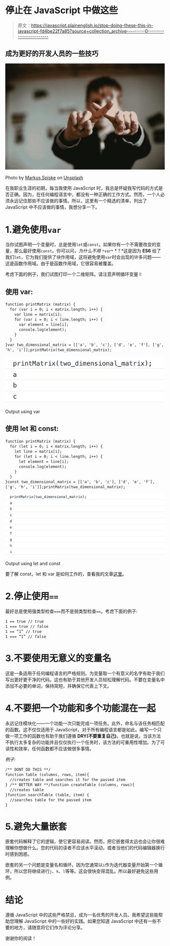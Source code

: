 # 停止在 JavaScript 中做这些

> 原文：<https://javascript.plainenglish.io/stop-doing-these-this-in-javascript-fd4be22f7a85?source=collection_archive---------0----------------------->

## 成为更好的开发人员的一些技巧

![](img/6419b161736198f03ec896320eee06c4.png)

Photo by [Markus Spiske](https://unsplash.com/@markusspiske?utm_source=medium&utm_medium=referral) on [Unsplash](https://unsplash.com?utm_source=medium&utm_medium=referral)

在我职业生涯的初期，每当我使用 JavaScript 时，我总是怀疑我写代码的方式是否正确。因为，在任何编程语言中，都没有一种正确的工作方式。然而，一个人必须永远记住那些不应该做的事情。所以，这里有一个精选的清单，列出了 JavaScript 中不应该做的事情，我想分享一下。

# 1.避免使用`var`

当你试图声明一个变量时，总是使用`let`或`const`。如果你有一个不需要改变的变量，那么最好使用`const`。你可以问，*为什么不用* `*var*` *？*这是因为 **ES6** 给了我们`let`，它为我们提供了块作用域，这将避免使用`var`时会出现的许多问题——这是函数作用域。由于是函数作用域，它很容易被覆盖。

考虑下面的例子，我们试图打印一个二维矩阵。请注意声明循环变量 I:

## 使用 var:

```
function printMatrix (matrix) {
  for (var i = 0; i < matrix.length; i++) {
    var line = matrix[i];
    for (var i = 0; i < line.length; i++) {
      var element = line[i];
      console.log(element);
    }
  }
}var two_dimensional_matrix = [['a', 'b', 'c'], ['d', 'e', 'f'], ['g', 'h', 'i']];printMatrix(two_dimensional_matrix);
```

![](img/a90c1e73309ea8bcdad17b23dacf6254.png)

Output using var

## 使用 let 和 const:

```
function printMatrix (matrix) {
  for (let i = 0; i < matrix.length; i++) {
    let line = matrix[i];
    for (let i = 0; i < line.length; i++) {
      let element = line[i];
      console.log(element);
    }
  }
}const two_dimensional_matrix = [['a', 'b', 'c'], ['d', 'e', 'f'],['g', 'h', 'i']];printMatrix(two_dimensional_matrix);
```

![](img/9aa101dd94c2652dba252b4ec5476110.png)

Output using let and const

要了解 const，let 和 var 是如何工作的，查看我的文章[这里](https://codeburst.io/using-var-let-and-const-appropriately-in-js-2dab2086e962)。

# 2.停止使用`==`

最好总是使用强类型检查`===`而不是弱类型检查`==`。考虑下面的例子:

```
1 == true // true
1 === true // false
1 == “1” // true
1 === “1” // false
```

# 3.不要使用无意义的变量名

这是一条适用于任何编程语言的严格规则。为变量取一个有意义的名字有助于我们写出更好更干净的代码。这也有助于其他开发人员轻松理解代码。不要在变量名中添加不必要的单词，保持简短，并确保它代表上下文。

# 4.不要把一个功能和多个功能混在一起

永远记住模块化——一个功能一次只能完成一项任务。此外，命名与该任务相匹配的函数。这不仅仅适用于 JavaScript，对于所有编程语言都是如此。编写一个只做一项工作的函数也有助于我们遵循 **DRY(不要重复自己)**。也就是说，当该方法不执行太多复杂的功能并且仅仅执行一个任务时，该方法的可重用性增加。为了可读性和效率，任何函数都不应该做很多事情。

*例子:*

```
/** DONT DO THIS **/
function table (columns, rows, item){
  //creates table and searches it for the passed item
} /** BETTER WAY **/function createTable (columns, rows){
  //creates table
}function searchTable (table, item) {
  //searches table for the passed item
}
```

# 5.避免大量嵌套

嵌套代码解释了它的逻辑，使它更容易阅读。然而，把它嵌套得太远也会让你很难理解你想做什么。您的代码的读者不应该水平滚动，或者当他们的代码编辑器换行时感到困惑。

嵌套的另一个问题是变量名和循环。因为您通常以`i`作为迭代器变量开始第一个循环，所以您将继续进行`j`、`k`、`l`等等。这会很快变得混乱。所以最好避免这些用例。

# **结论**

遵循 JavaScript 中的这些严格禁忌，成为一名优秀的开发人员。我希望这些能帮助您理解 JavaScript 中的一些好的实践。如果您知道 JavaScript 中还有一些不要的地方，请随意将它们作为评论分享。

谢谢你的阅读！